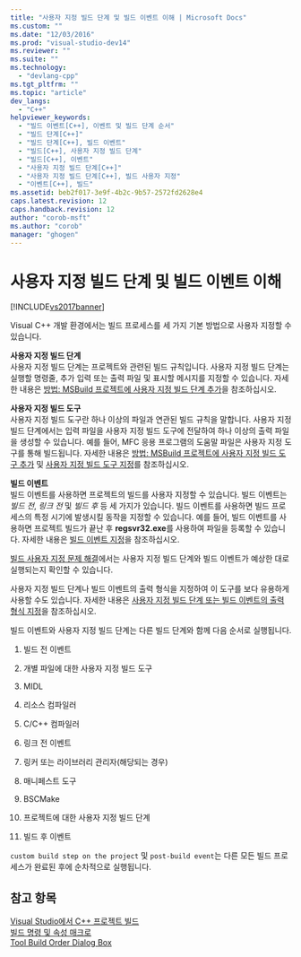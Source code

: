 ```yaml
---
title: "사용자 지정 빌드 단계 및 빌드 이벤트 이해 | Microsoft Docs"
ms.custom: ""
ms.date: "12/03/2016"
ms.prod: "visual-studio-dev14"
ms.reviewer: ""
ms.suite: ""
ms.technology: 
  - "devlang-cpp"
ms.tgt_pltfrm: ""
ms.topic: "article"
dev_langs: 
  - "C++"
helpviewer_keywords: 
  - "빌드 이벤트[C++], 이벤트 및 빌드 단계 순서"
  - "빌드 단계[C++]"
  - "빌드 단계[C++], 빌드 이벤트"
  - "빌드[C++], 사용자 지정 빌드 단계"
  - "빌드[C++], 이벤트"
  - "사용자 지정 빌드 단계[C++]"
  - "사용자 지정 빌드 단계[C++], 빌드 사용자 지정"
  - "이벤트[C++], 빌드"
ms.assetid: beb2f017-3e9f-4b2c-9b57-2572fd2628e4
caps.latest.revision: 12
caps.handback.revision: 12
author: "corob-msft"
ms.author: "corob"
manager: "ghogen"
---
```

# 사용자 지정 빌드 단계 및 빌드 이벤트 이해
[!INCLUDE[vs2017banner](../assembler/inline/includes/vs2017banner.md)]

Visual C\+\+ 개발 환경에서는 빌드 프로세스를 세 가지 기본 방법으로 사용자 지정할 수 있습니다.  
  
 **사용자 지정 빌드 단계**  
 사용자 지정 빌드 단계는 프로젝트와 관련된 빌드 규칙입니다.  사용자 지정 빌드 단계는 실행할 명령줄, 추가 입력 또는 출력 파일 및 표시할 메시지를 지정할 수 있습니다.  자세한 내용은 [방법: MSBuild 프로젝트에 사용자 지정 빌드 단계 추가](../build/how-to-add-a-custom-build-step-to-msbuild-projects.md)을 참조하십시오.  
  
 **사용자 지정 빌드 도구**  
 사용자 지정 빌드 도구란 하나 이상의 파일과 연관된 빌드 규칙을 말합니다.  사용자 지정 빌드 단계에서는 입력 파일을 사용자 지정 빌드 도구에 전달하여 하나 이상의 출력 파일을 생성할 수 있습니다.  예를 들어, MFC 응용 프로그램의 도움말 파일은 사용자 지정 도구를 통해 빌드됩니다.  자세한 내용은 [방법: MSBuild 프로젝트에 사용자 지정 빌드 도구 추가](../build/how-to-add-custom-build-tools-to-msbuild-projects.md) 및 [사용자 지정 빌드 도구 지정](../ide/specifying-custom-build-tools.md)를 참조하십시오.  
  
 **빌드 이벤트**  
 빌드 이벤트를 사용하면 프로젝트의 빌드를 사용자 지정할 수 있습니다.  빌드 이벤트는 *빌드 전*, *링크 전* 및 *빌드 후* 등 세 가지가 있습니다.  빌드 이벤트를 사용하면 빌드 프로세스의 특정 시기에 발생시킬 동작을 지정할 수 있습니다.  예를 들어, 빌드 이벤트를 사용하면 프로젝트 빌드가 끝난 후 **regsvr32.exe**를 사용하여 파일을 등록할 수 있습니다.  자세한 내용은 [빌드 이벤트 지정](../ide/specifying-build-events.md)을 참조하십시오.  
  
 [빌드 사용자 지정 문제 해결](../ide/troubleshooting-build-customizations.md)에서는 사용자 지정 빌드 단계와 빌드 이벤트가 예상한 대로 실행되는지 확인할 수 있습니다.  
  
 사용자 지정 빌드 단계나 빌드 이벤트의 출력 형식을 지정하여 이 도구를 보다 유용하게 사용할 수도 있습니다.  자세한 내용은 [사용자 지정 빌드 단계 또는 빌드 이벤트의 출력 형식 지정](../ide/formatting-the-output-of-a-custom-build-step-or-build-event.md)을 참조하십시오.  
  
 빌드 이벤트와 사용자 지정 빌드 단계는 다른 빌드 단계와 함께 다음 순서로 실행됩니다.  
  
1.  빌드 전 이벤트  
  
2.  개별 파일에 대한 사용자 지정 빌드 도구  
  
3.  MIDL  
  
4.  리소스 컴파일러  
  
5.  C\/C\+\+ 컴파일러  
  
6.  링크 전 이벤트  
  
7.  링커 또는 라이브러리 관리자\(해당되는 경우\)  
  
8.  매니페스트 도구  
  
9. BSCMake  
  
10. 프로젝트에 대한 사용자 지정 빌드 단계  
  
11. 빌드 후 이벤트  
  
 `custom build step on the project` 및 `post-build event`는 다른 모든 빌드 프로세스가 완료된 후에 순차적으로 실행됩니다.  
  
## 참고 항목  
 [Visual Studio에서 C\+\+ 프로젝트 빌드](../ide/building-cpp-projects-in-visual-studio.md)   
 [빌드 명령 및 속성 매크로](../ide/common-macros-for-build-commands-and-properties.md)   
 [Tool Build Order Dialog Box](http://msdn.microsoft.com/ko-kr/6204c5b1-7ce9-4948-9ff6-0268642ee14c)